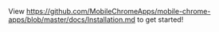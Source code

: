 View https://github.com/MobileChromeApps/mobile-chrome-apps/blob/master/docs/Installation.md to get started! 
